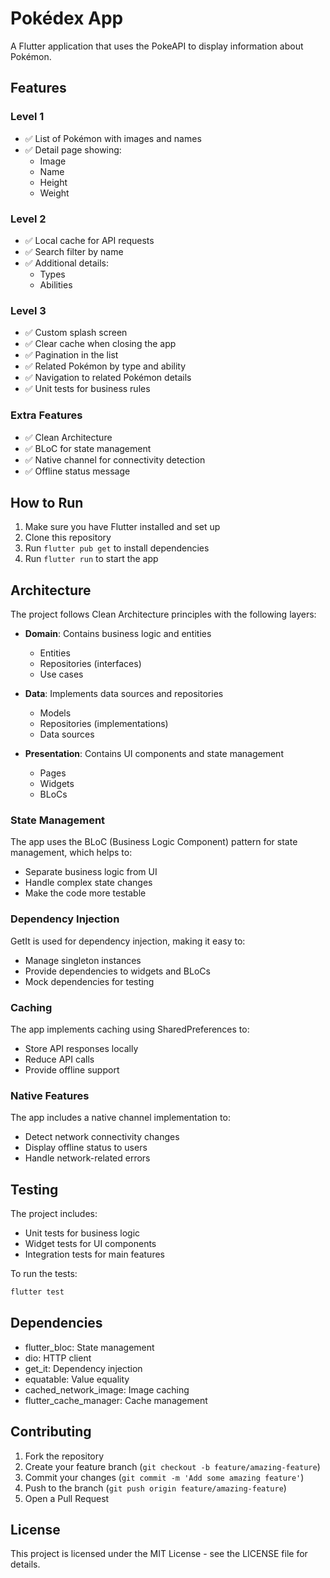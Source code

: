 # Pokédex App

A Flutter application that uses the PokeAPI to display information about Pokémon.

## Features

### Level 1

- ✅ List of Pokémon with images and names
- ✅ Detail page showing:
  - Image
  - Name
  - Height
  - Weight

### Level 2

- ✅ Local cache for API requests
- ✅ Search filter by name
- ✅ Additional details:
  - Types
  - Abilities

### Level 3

- ✅ Custom splash screen
- ✅ Clear cache when closing the app
- ✅ Pagination in the list
- ✅ Related Pokémon by type and ability
- ✅ Navigation to related Pokémon details
- ✅ Unit tests for business rules

### Extra Features

- ✅ Clean Architecture
- ✅ BLoC for state management
- ✅ Native channel for connectivity detection
- ✅ Offline status message

## How to Run

1. Make sure you have Flutter installed and set up
2. Clone this repository
3. Run `flutter pub get` to install dependencies
4. Run `flutter run` to start the app

## Architecture

The project follows Clean Architecture principles with the following layers:

- **Domain**: Contains business logic and entities

  - Entities
  - Repositories (interfaces)
  - Use cases

- **Data**: Implements data sources and repositories

  - Models
  - Repositories (implementations)
  - Data sources

- **Presentation**: Contains UI components and state management
  - Pages
  - Widgets
  - BLoCs

### State Management

The app uses the BLoC (Business Logic Component) pattern for state management, which helps to:

- Separate business logic from UI
- Handle complex state changes
- Make the code more testable

### Dependency Injection

GetIt is used for dependency injection, making it easy to:

- Manage singleton instances
- Provide dependencies to widgets and BLoCs
- Mock dependencies for testing

### Caching

The app implements caching using SharedPreferences to:

- Store API responses locally
- Reduce API calls
- Provide offline support

### Native Features

The app includes a native channel implementation to:

- Detect network connectivity changes
- Display offline status to users
- Handle network-related errors

## Testing

The project includes:

- Unit tests for business logic
- Widget tests for UI components
- Integration tests for main features

To run the tests:

```bash
flutter test
```

## Dependencies

- flutter_bloc: State management
- dio: HTTP client
- get_it: Dependency injection
- equatable: Value equality
- cached_network_image: Image caching
- flutter_cache_manager: Cache management

## Contributing

1. Fork the repository
2. Create your feature branch (`git checkout -b feature/amazing-feature`)
3. Commit your changes (`git commit -m 'Add some amazing feature'`)
4. Push to the branch (`git push origin feature/amazing-feature`)
5. Open a Pull Request

## License

This project is licensed under the MIT License - see the LICENSE file for details.

